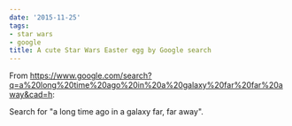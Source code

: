 ```yaml
---
date: '2015-11-25'
tags:
- star wars
- google
title: A cute Star Wars Easter egg by Google search
---
```


From https://www.google.com/search?q=a%20long%20time%20ago%20in%20a%20galaxy%20far%20far%20away&cad=h:

Search for "a long time ago in a galaxy far, far away".
